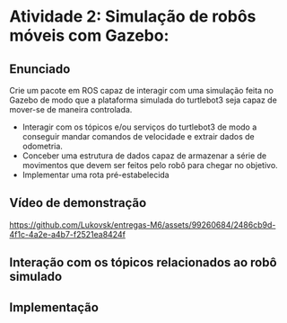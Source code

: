 # Atividade 2: Simulação de robôs móveis com Gazebo:

## Enunciado
Crie um pacote em ROS capaz de interagir com uma simulação feita no Gazebo de modo que a plataforma simulada do turtlebot3 seja capaz de mover-se de maneira controlada.

* Interagir com os tópicos e/ou serviços do turtlebot3 de modo a conseguir mandar comandos de velocidade e extrair dados de odometria.
* Conceber uma estrutura de dados capaz de armazenar a série de movimentos que devem ser feitos pelo robô para chegar no objetivo.
* Implementar uma rota pré-estabelecida

## Vídeo de demonstração
https://github.com/Lukovsk/entregas-M6/assets/99260684/2486cb9d-4f1c-4a2e-a4b7-f2521ea8424f

## Interação com os tópicos relacionados ao robô simulado



## Implementação

